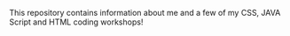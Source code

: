 This repository contains information about me and a few of my CSS, JAVA Script and HTML coding workshops!
